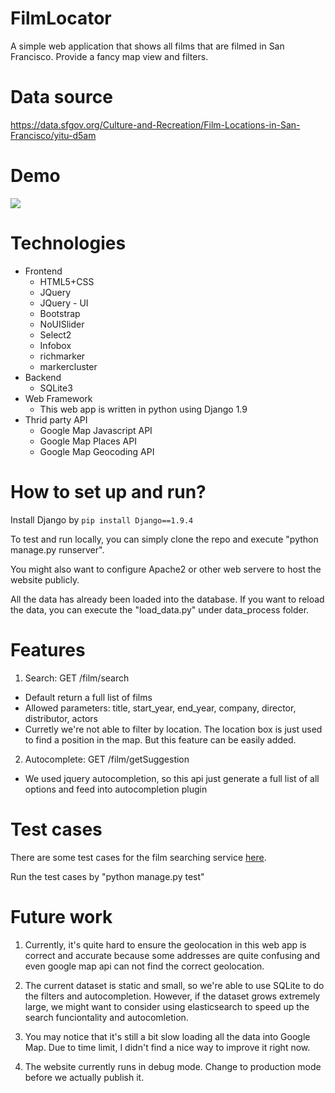 # FilmLocator
A simple web application that shows all films that are filmed in San Francisco. Provide a fancy map view and filters.

# Data source
https://data.sfgov.org/Culture-and-Recreation/Film-Locations-in-San-Francisco/yitu-d5am

# Demo
<img src="https://github.com/zym242/FilmLocator/blob/master/demo.png"></img>

# Technologies
- Frontend
  - HTML5+CSS
  - JQuery
  - JQuery - UI
  - Bootstrap
  - NoUISlider
  - Select2
  - Infobox
  - richmarker
  - markercluster
- Backend
  - SQLite3
- Web Framework
  - This web app is written in python using Django 1.9
- Thrid party API
  - Google Map Javascript API
  - Google Map Places API
  - Google Map Geocoding API

# How to set up and run?
Install Django by <code>pip install Django==1.9.4</code>

To test and run locally, you can simply clone the repo and execute "python manage.py runserver". 

You might also want to configure Apache2 or other web servere to host the website publicly.

All the data has already been loaded into the database. If you want to reload the data, you can execute the "load_data.py" under data_process folder.

# Features
1. Search: GET /film/search
  - Default return a full list of films
  - Allowed parameters: title, start_year, end_year, company, director, distributor, actors
  - Curretly we're not able to filter by location. The location box is just used to find a position in the map. But this feature can be easily added.
2. Autocomplete: GET /film/getSuggestion
  - We used jquery autocompletion, so this api just generate a full list of all options and feed into autocompletion plugin

# Test cases
There are some test cases for the film searching service <a href="https://github.com/zym242/FilmLocator/blob/master/webapp/tests.py">here</a>.

Run the test cases by "python manage.py test"

# Future work
1. Currently, it's quite hard to ensure the geolocation in this web app is correct and accurate because some addresses are quite confusing and even google map api can not find the correct geolocation.

2. The current dataset is static and small, so we're able to use SQLite to do the filters and autocompletion. However, if the dataset grows extremely large, we might want to consider using elasticsearch to speed up the search funciontality and autocomletion.

3. You may notice that it's still a bit slow loading all the data into Google Map. Due to time limit, I didn't find a nice way to improve it right now.

4. The website currently runs in debug mode. Change to production mode before we actually publish it.


